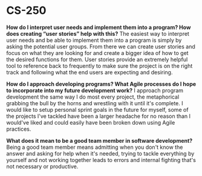 # CS-250
**How do I interpret user needs and implement them into a program? How does creating “user stories” help with this?**
  The easiest way to interpret user needs and be able to implement them into a program is simply by asking the potential user groups.  From there we can create user stories and focus on what they are looking for and create a bigger idea of how to get the desired functions for them.  User stories provide an extremely helpful tool to reference back to frequently to make sure the project is on the right track and following what the end users are expecting and desiring.

**How do I approach developing programs? What Agile processes do I hope to incorporate into my future development work?**
  I approach program development the same way I do most every project, the metaphorical grabbing the bull by the horns and wrestling with it until it's complete.  I would like to setup personal sprint goals in the future for myself, some of the projects I've tackled have been a larger headache for no reason than I would've liked and could easily have been broken down using Agile practices.

**What does it mean to be a good team member in software development?**
  Being a good team member means admitting when you don't know the answer and asking for help when it's needed, trying to tackle everything by yourself and not working together leads to errors and internal fighting that's not necessary or productive.
